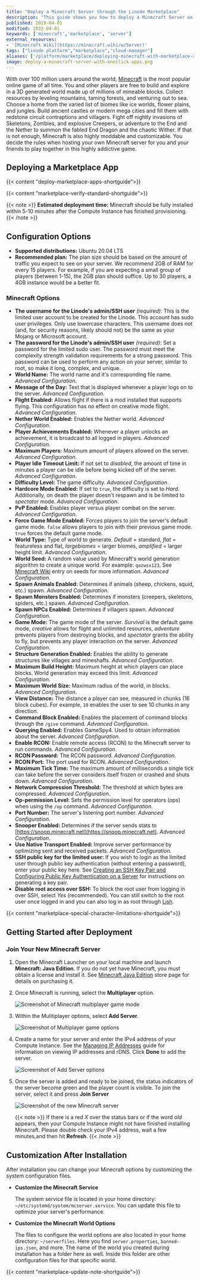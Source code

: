 ```yaml
---
title: "Deploy a Minecraft Server through the Linode Marketplace"
description: "This guide shows you how to deploy a Minecraft Server on a Linode using the One-Click Marketplace App so you can create your own world on your own or with friends."
published: 2019-04-01
modified: 2022-04-01
keywords: ['minecraft','marketplace', 'server']
external_resources:
- '[Minecraft Wiki](https://minecraft.wiki/w/Server)'
tags: ["linode platform","marketplace","cloud-manager"]
aliases: ['/platform/marketplace/deploying-minecraft-with-marketplace-apps/', '/platform/one-click/deploying-minecraft-with-one-click-apps/', '/guides/deploying-minecraft-with-one-click-apps/', '/guides/deploying-minecraft-with-marketplace-apps/','/guides/deploy-minecraft-marketplace-app/','/guides/minecraft-marketplace-app/']
image: deploy-a-minecraft-server-with-oneclick-apps.png
---
```


With over 100 million users around the world, [Minecraft](https://www.minecraft.net/en-us/) is the most popular online game of all time. You and other players are free to build and explore in a 3D generated world made up of millions of mineable blocks. Collect resources by leveling mountains, taming forests, and venturing out to sea. Choose a home from the varied list of biomes like ice worlds, flower plains, and jungles. Build ancient castles or modern mega cities and fill them with redstone circuit contraptions and villagers. Fight off nightly invasions of Skeletons, Zombies, and explosive Creepers, or adventure to the End and the Nether to summon the fabled End Dragon and the chaotic Wither. If that is not enough, Minecraft is also highly moddable and customizable. You decide the rules when hosting your own Minecraft server for you and your friends to play together in this highly addictive game.

## Deploying a Marketplace App

{{< content "deploy-marketplace-apps-shortguide">}}

{{< content "marketplace-verify-standard-shortguide">}}

{{< note >}}
**Estimated deployment time:** Minecraft should be fully installed within 5-10 minutes after the Compute Instance has finished provisioning.
{{< /note >}}

## Configuration Options

- **Supported distributions:** Ubuntu 20.04 LTS
- **Recommended plan:** The plan size should be based on the amount of traffic you expect to see on your server. We recommend 2GB of RAM for every 15 players. For example, if you are expecting a small group of players (between 1-15), the 2GB plan should suffice. Up to 30 players, a 4GB instance would be a better fit.

### Minecraft Options

- **The username for the Linode's admin/SSH user** *(required)*: This is the limited user account to be created for the Linode. This account has sudo user privileges. Only use lowercase characters. This username does not (and, for security reasons, likely should not) be the same as your Mojang or Microsoft account.
- **The password for the Linode's admin/SSH user** *(required)*: Set a password for the limited sudo user. The password must meet the complexity strength validation requirements for a strong password. This password can be used to perform any action on your server, similar to root, so make it long, complex, and unique.
- **World Name:** The world name and it's corresponding file name. *Advanced Configuration*.
- **Message of the Day:** Text that is displayed whenever a player logs on to the server. *Advanced Configuration*.
- **Flight Enabled:** Allows flight if there is a mod installed that supports flying. This configuration has no effect on creative mode flight. *Advanced Configuration*.
- **Nether World Enabled:** Enables the Nether world. *Advanced Configuration*.
- **Player Achievements Enabled:** Whenever a player unlocks an achievement, it is broadcast to all logged in players. *Advanced Configuration*.
- **Maximum Players:** Maximum amount of players allowed on the server. *Advanced Configuration*.
- **Player Idle Timeout Limit:** If not set to *disabled*, the amount of time in minutes a player can be idle before being kicked off of the server. *Advanced Configuration*.
- **Difficulty Level:** The game difficulty. *Advanced Configuration*.
- **Hardcore Mode Enabled:** If set to `true`, the difficulty is set to *Hard*. Additionally, on death the player doesn't respawn and is be limited to *spectator* mode. *Advanced Configuration*.
- **PvP Enabled:** Enables player versus player combat on the server. *Advanced Configuration*.
- **Force Game Mode Enabled:** Forces players to join the server's default game mode. `false` allows players to join with their previous game mode. `true` forces the default game mode.
- **World Type:** Type of world to generate. *Default* = standard, *flat* = featureless and flat, *largebiomes* = larger biomes, *amplified* = larger height limit. *Advanced Configuration*.
- **World Seed:** A random value used by Minecraft's world generation algorithm to create a unique world. For example: `qazwsx123`. See [Minecraft Wiki](https://minecraft.wiki/w/Seed_(level_generation)) entry on seeds for more information. *Advanced Configuration*.
- **Spawn Animals Enabled:** Determines if animals (sheep, chickens, squid, etc.) spawn. *Advanced Configuration*.
- **Spawn Monsters Enabled:** Determines if monsters (creepers, skeletons, spiders, etc.) spawn. *Advanced Configuration*.
- **Spawn NPCs Enabled:** Determines if villagers spawn. *Advanced Configuration*.
- **Game Mode:** The game mode of the server. *Survival* is the default game mode, *creative* allows for flight and unlimited resources, *adventure* prevents players from destroying blocks, and *spectator* grants the ability to fly, but prevents any player interaction on the server. *Advanced Configuration*.
- **Structure Generation Enabled:** Enables the ability to generate structures like villages and mineshafts. *Advanced Configuration*.
- **Maximum Build Height:** Maximum height at which players can place blocks. World generation may exceed this limit. *Advanced Configuration*.
- **Maximum World Size:** Maximum radius of the world, in blocks. *Advanced Configuration*.
- **View Distance:** The distance a player can see, measured in chunks (16 block cubes). For example, `10` enables the user to see 10 chunks in any direction.
- **Command Block Enabled:** Enables the placement of command blocks through the `/give` command. *Advanced Configuration*.
- **Querying Enabled:** Enables GameSpy4. Used to obtain information about the server. *Advanced Configuration*.
- **Enable RCON:** Enable remote access (RCON) to the Minecraft server to run commands. *Advanced Configuration*.
- **RCON Password:** The RCON password. *Advanced Configuration*.
- **RCON Port:** The port used for RCON. *Advanced Configuration*.
- **Maximum Tick Time:** The maximum amount of milliseconds a single tick can take before the server considers itself frozen or crashed and shuts down. *Advanced Configuration*.
- **Network Compression Threshold:** The threshold at which bytes are compressed. *Advanced Configuration*.
- **Op-permission Level:** Sets the permission level for operators (ops) when using the `/op` command. *Advanced Configuration*.
- **Port Number:** The server's listening port number. *Advanced Configuration*.
- **Snooper Enabled:** Determines if the server sends stats to [https://snoop.minecraft.net](https://snoop.minecraft.net). *Advanced Configuration*.
- **Use Native Transport Enabled:** Improve server performance by optimizing sent and received packets. *Advanced Configuration*.
- **SSH public key for the limited user:** If you wish to login as the limited user through public key authentication (without entering a password), enter your public key here. See [Creating an SSH Key Pair and Configuring Public Key Authentication on a Server](/docs/guides/use-public-key-authentication-with-ssh/) for instructions on generating a key pair.
- **Disable root access over SSH:** To block the root user from logging in over SSH, select *Yes* (recommended). You can still switch to the root user once logged in and you can also log in as root through [Lish](/docs/products/compute/compute-instances/guides/lish/).

{{< content "marketplace-special-character-limitations-shortguide">}}

## Getting Started after Deployment

### Join Your New Minecraft Server

1. Open the Minecraft Launcher on your local machine and launch **Minecraft: Java Edition**. If you do not yet have Minecraft, you must obtain a license and install it. See [Minecraft Java Edition](https://www.minecraft.net/en-us/store/minecraft-java-edition) store page for details on purchasing it.

1. Once Minecraft is running, select the **Multiplayer** option.

    ![Screenshot of Minecraft multiplayer game mode](minecraft-multiplayer.png)

1. Within the Mulitiplayer options, select **Add Server**.

    ![Screenshot of Multiplayer game options](minecraft-add-server.png)

1. Create a name for your server and enter the IPv4 address of your Compute Instance. See the [Managing IP Addresses](/docs/products/compute/compute-instances/guides/manage-ip-addresses/) guide for information on viewing IP addresses and rDNS. Click **Done** to add the server.

    ![Screenshot of Add Server options](minecraft-server-ip.png)

1. Once the server is added and ready to be joined, the status indicators of the server become green and the player count is visible. To join the server, select it and press **Join Server**

    ![Screenshot of the new Minecraft server](minecraft-server-play.png)

    {{< note >}}
    If there is a red *X* over the status bars or if the word *old* appears, then your Compute Instance might not have finished installing Minecraft. Please double check your IPv4 address, wait a few minutes,and then hit **Refresh**.
    {{< /note >}}

## Customization After Installation

After installation you can change your Minecraft options by customizing the system configuration files.

- **Customize the Minecraft Service**

    The system service file is located in your home directory: `~/etc/systemd/system/mcserver.service`. You can update this file to optimize your server's performance.

- **Customize the Minecraft World Options**

    The files to configure the world options are also located in your home directory: `~/serverfiles`. Here you find `server.properties`, `banned-ips.json`, and more. The name of the world you created during installation has a folder here as well. Inside this folder are other configuration files for that specific world.

{{< content "marketplace-update-note-shortguide">}}
